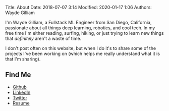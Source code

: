 Title: About
Date: 2018-07-07 3:14
Modified: 2020-01-17 1:06
Authors: Wayde Gilliam

I'm Wayde Gilliam, a Fullstack ML Engineer from San Diego, California, passionate about all things deep learning, robotics, and cool tech. In my free time I'm either reading, surfing, hiking, or just trying to learn new things that *definitely* aren't a waste of time.
 
I don't post often on this website, but when I do it's to share some of the projects I've been working on (which helps me really understand what it is that I'm sharing).


## Find Me
- <i class="fa fa-github"></i> [Github](https://github.com/waydegg)
- <i class="fa fa-linkedin"></i> [LinkedIn](https://www.linkedin.com/in/waydegilliam)
- <i class="fa fa-twitter-square"></i> [Twitter](https://twitter.com/waydegg)
- <i class="fa fa-file"></i> [Resume](/pdfs/wayde_gilliam_resume.pdf)